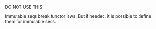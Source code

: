 DO NOT USE THIS

Immutable seqs break functor laws. But if needed, it is possible to define them for immutable seqs.
